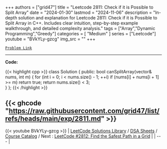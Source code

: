 
+++
authors = ["grid47"]
title = "Leetcode 2811: Check if it is Possible to Split Array"
date = "2024-01-30"
lastmod = "2024-11-06"
description = "In-depth solution and explanation for Leetcode 2811: Check if it is Possible to Split Array in C++. Includes clear intuition, step-by-step example walkthrough, and detailed complexity analysis."
tags = ["Array","Dynamic Programming","Greedy"]
categories = [
    "Medium"
]
series = ["Leetcode"]
youtube = "BVkYLy-gzcg"
img_src = ""
+++



[`Problem Link`](https://leetcode.com/problems/check-if-it-is-possible-to-split-array/description/)

---
**Code:**

{{< highlight cpp >}}
class Solution {
public:
    bool canSplitArray(vector<int>& nums, int m) {
        for (int i = 0; i < nums.size() - 1; ++i)
            if (nums[i] + nums[i + 1] >= m)
                return true;
        return nums.size() < 3;        
    }
};
{{< /highlight >}}

{{< ghcode "https://raw.githubusercontent.com/grid47/list/refs/heads/main/exp/2811.md" >}}
---
{{< youtube BVkYLy-gzcg >}}
| [LeetCode Solutions Library](https://grid47.xyz/leetcode/) / [DSA Sheets](https://grid47.xyz/sheets/) / [Course Catalog](https://grid47.xyz/courses/) / Next : [LeetCode #2812: Find the Safest Path in a Grid](https://grid47.xyz/leetcode/solution-2812-find-the-safest-path-in-a-grid/) |
| --- |
